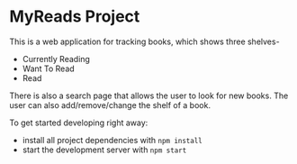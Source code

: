 # MyReads Project

This is a web application for tracking books, which shows three shelves-

- Currently Reading
- Want To Read
- Read

There is also a search page that allows the user to look for new books. The user can also add/remove/change the shelf of a book.

To get started developing right away:

- install all project dependencies with `npm install`
- start the development server with `npm start`
